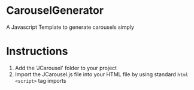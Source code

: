 # CarouselGenerator

A Javascript Template to generate carousels simply

# Instructions

1. Add the 'JCarousel' folder to your project
2. Import the JCarousel.js file into your HTML file by using standard ```html <script>``` tag imports
